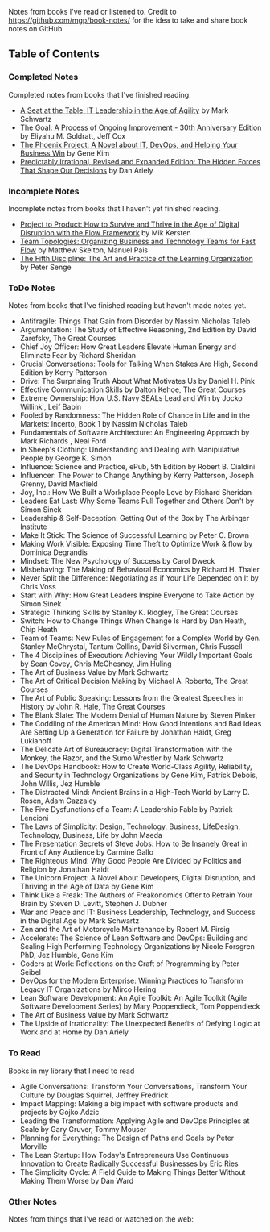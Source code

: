 Notes from books I've read or listened to. Credit to https://github.com/mgp/book-notes/ for the idea to take and share book notes on GitHub.

## Table of Contents

### Completed Notes

Completed notes from books that I've finished reading.

* [A Seat at the Table: IT Leadership in the Age of Agility](a-seat-at-the-table.md) by Mark Schwartz
* [The Goal: A Process of Ongoing Improvement - 30th Anniversary Edition](the-goal.md) by Eliyahu M. Goldratt, Jeff Cox
* [The Phoenix Project: A Novel about IT, DevOps, and Helping Your Business Win](the-phoenix-project.md) by Gene Kim
* [Predictably Irrational, Revised and Expanded Edition: The Hidden Forces That Shape Our Decisions](predictably-irrational.md) by Dan Ariely

### Incomplete Notes

Incomplete notes from books that I haven't yet finished reading.

* [Project to Product: How to Survive and Thrive in the Age of Digital Disruption with the Flow Framework](project-to-product.md) by Mik Kersten
* [Team Topologies: Organizing Business and Technology Teams for Fast Flow](team-topologies.md) by Matthew Skelton, Manuel Pais
* [The Fifth Discipline: The Art and Practice of the Learning Organization](the-fifth-discipline.md) by Peter Senge


### ToDo Notes

Notes from books that I've finished reading but haven't made notes yet.

* Antifragile: Things That Gain from Disorder by Nassim Nicholas Taleb
* Argumentation: The Study of Effective Reasoning, 2nd Edition by David Zarefsky, The Great Courses
* Chief Joy Officer: How Great Leaders Elevate Human Energy and Eliminate Fear by Richard Sheridan
* Crucial Conversations: Tools for Talking When Stakes Are High, Second Edition by Kerry Patterson
* Drive: The Surprising Truth About What Motivates Us by Daniel H. Pink
* Effective Communication Skills by Dalton Kehoe, The Great Courses
* Extreme Ownership: How U.S. Navy SEALs Lead and Win by Jocko Willink , Leif Babin
* Fooled by Randomness: The Hidden Role of Chance in Life and in the Markets: Incerto, Book 1 by Nassim Nicholas Taleb
* Fundamentals of Software Architecture: An Engineering Approach by Mark Richards , Neal Ford
* In Sheep's Clothing: Understanding and Dealing with Manipulative People by George K. Simon
* Influence: Science and Practice, ePub, 5th Edition by Robert B. Cialdini
* Influencer: The Power to Change Anything by Kerry Patterson, Joseph Grenny, David Maxfield
* Joy, Inc.: How We Built a Workplace People Love by Richard Sheridan
* Leaders Eat Last: Why Some Teams Pull Together and Others Don't by Simon Sinek
* Leadership & Self-Deception: Getting Out of the Box by The Arbinger Institute
* Make It Stick: The Science of Successful Learning by Peter C. Brown
* Making Work Visible: Exposing Time Theft to Optimize Work & flow by Dominica Degrandis
* Mindset: The New Psychology of Success by Carol Dweck
* Misbehaving: The Making of Behavioral Economics by Richard H. Thaler
* Never Split the Difference: Negotiating as if Your Life Depended on It by Chris Voss
* Start with Why: How Great Leaders Inspire Everyone to Take Action by Simon Sinek
* Strategic Thinking Skills by Stanley K. Ridgley, The Great Courses
* Switch: How to Change Things When Change Is Hard by Dan Heath, Chip Heath
* Team of Teams: New Rules of Engagement for a Complex World by Gen. Stanley McChrystal, Tantum Collins, David Silverman, Chris Fussell
* The 4 Disciplines of Execution: Achieving Your Wildly Important Goals by Sean Covey, Chris McChesney, Jim Huling
* The Art of Business Value by Mark Schwartz
* The Art of Critical Decision Making by Michael A. Roberto, The Great Courses
* The Art of Public Speaking: Lessons from the Greatest Speeches in History by John R. Hale, The Great Courses
* The Blank Slate: The Modern Denial of Human Nature by Steven Pinker
* The Coddling of the American Mind: How Good Intentions and Bad Ideas Are Setting Up a Generation for Failure by Jonathan Haidt, Greg Lukianoff
* The Delicate Art of Bureaucracy: Digital Transformation with the Monkey, the Razor, and the Sumo Wrestler by Mark Schwartz
* The DevOps Handbook: How to Create World-Class Agility, Reliability, and Security in Technology Organizations by Gene Kim, Patrick Debois, John Willis, Jez Humble
* The Distracted Mind: Ancient Brains in a High-Tech World by Larry D. Rosen, Adam Gazzaley
* The Five Dysfunctions of a Team: A Leadership Fable by Patrick Lencioni
* The Laws of Simplicity: Design, Technology, Business, LifeDesign, Technology, Business, Life by John Maeda
* The Presentation Secrets of Steve Jobs: How to Be Insanely Great in Front of Any Audience by Carmine Gallo
* The Righteous Mind: Why Good People Are Divided by Politics and Religion by Jonathan Haidt
* The Unicorn Project: A Novel About Developers, Digital Disruption, and Thriving in the Age of Data by Gene Kim
* Think Like a Freak: The Authors of Freakonomics Offer to Retrain Your Brain by Steven D. Levitt, Stephen J. Dubner
* War and Peace and IT: Business Leadership, Technology, and Success in the Digital Age by Mark Schwartz
* Zen and the Art of Motorcycle Maintenance by Robert M. Pirsig
* Accelerate: The Science of Lean Software and DevOps: Building and Scaling High Performing Technology Organizations by Nicole Forsgren PhD, Jez Humble, Gene Kim
* Coders at Work: Reflections on the Craft of Programming by Peter Seibel
* DevOps for the Modern Enterprise: Winning Practices to Transform Legacy IT Organizations by Mirco Hering
* Lean Software Development: An Agile Toolkit: An Agile Toolkit (Agile Software Development Series) by Mary Poppendieck, Tom Poppendieck
* The Art of Business Value by Mark Schwartz
* The Upside of Irrationality: The Unexpected Benefits of Defying Logic at Work and at Home by Dan Ariely

### To Read

Books in my library that I need to read

* Agile Conversations: Transform Your Conversations, Transform Your Culture by Douglas Squirrel, Jeffrey Fredrick
* Impact Mapping: Making a big impact with software products and projects by Gojko Adzic
* Leading the Transformation: Applying Agile and DevOps Principles at Scale by Gary Gruver, Tommy Mouser
* Planning for Everything: The Design of Paths and Goals by Peter Morville
* The Lean Startup: How Today's Entrepreneurs Use Continuous Innovation to Create Radically Successful Businesses by Eric Ries
* The Simplicity Cycle: A Field Guide to Making Things Better Without Making Them Worse by Dan Ward

### Other Notes

Notes from things that I've read or watched on the web:
